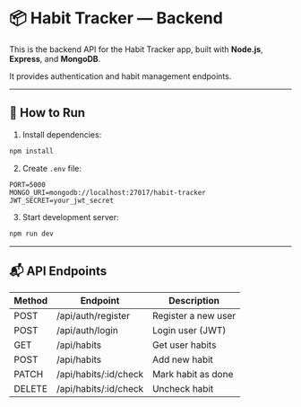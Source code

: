 
# 📦 Habit Tracker — Backend

This is the backend API for the Habit Tracker app, built with **Node.js**, **Express**, and **MongoDB**.

It provides authentication and habit management endpoints.

---

## 🚀 How to Run

1. Install dependencies:

```bash
npm install
```

2. Create `.env` file:

```
PORT=5000
MONGO_URI=mongodb://localhost:27017/habit-tracker
JWT_SECRET=your_jwt_secret
```

3. Start development server:

```bash
npm run dev
```

---

## 📬 API Endpoints

| Method | Endpoint                  | Description              |
|--------|---------------------------|--------------------------|
| POST   | /api/auth/register        | Register a new user      |
| POST   | /api/auth/login           | Login user (JWT)         |
| GET    | /api/habits               | Get user habits          |
| POST   | /api/habits               | Add new habit            |
| PATCH  | /api/habits/:id/check     | Mark habit as done       |
| DELETE | /api/habits/:id/check     | Uncheck habit            |
